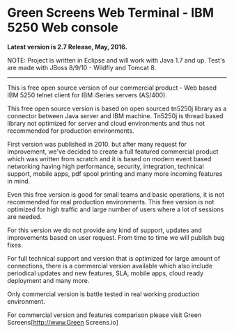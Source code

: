 Green Screens Web Terminal - IBM 5250 Web console
======================

**Latest version is 2.7 Release, May, 2016.**

NOTE: Project is written in Eclipse and will work with Java 1.7 and up. Test's are made with JBoss 8/9/10 - Wildfly and Tomcat 8.

---

This is free open source version of our commercial product - Web based IBM 5250 telnet client for IBM iSeries servers (AS/400).

This free open source version is based on open sourced tn5250j library as a connector between Java server and IBM machine. Tn5250j is thread based library not optimized for server and cloud environments and thus not recommended for production environments.

First version was published in 2010. but after many request for improvement, we've decided to create a full featured commercial product which was written from scratch and it is based on modern event based networking having high performance, security, integration, technical support, mobile apps, pdf spool printing and many more incoming features in mind.   

Even this free version is good for small teams and basic operations, it is not recommended  for real production environments. This free version is not optimized for high traffic and large number of users where a lot of sessions are needed.

For this version we do not provide any kind of support, updates and improvements based on user request. From time to time we will publish bug fixes.

For full technical support and version that is optimized for large amount of connections, there is a commercial version available which also include periodical updates and new features, SLA, mobile apps, cloud ready deployment and many more.

Only commercial version is battle tested in real working production environment.

For commercial version and features comparison please visit Green Screens[http://www.Green Screens.io]
